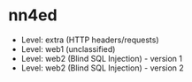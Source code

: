 nn4ed
=====

- Level: extra (HTTP headers/requests)
- Level: web1 (unclassified)
- Level: web2 (Blind SQL Injection) - version 1
- Level: web2 (Blind SQL Injection) - version 2
